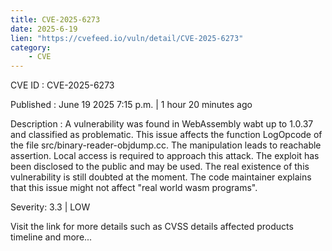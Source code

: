 ```yaml
---
title: CVE-2025-6273
date: 2025-6-19
lien: "https://cvefeed.io/vuln/detail/CVE-2025-6273"
category:
    - CVE
---
```


CVE ID : CVE-2025-6273

Published :  June 19
2025
7:15 p.m. | 1 hour
20 minutes ago

Description : A vulnerability was found in WebAssembly wabt up to 1.0.37 and classified as problematic. This issue affects the function LogOpcode of the file src/binary-reader-objdump.cc. The manipulation leads to reachable assertion. Local access is required to approach this attack. The exploit has been disclosed to the public and may be used. The real existence of this vulnerability is still doubted at the moment. The code maintainer explains that this issue might not affect "real world wasm programs".

Severity: 3.3 | LOW

Visit the link for more details
such as CVSS details
affected products
timeline
and more...
